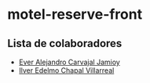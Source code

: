 # motel-reserve-front

## Lista de colaboradores
- [Ever Alejandro Carvajal Jamioy](https://github.com/alejandro-d3v)
- [Ilver Edelmo Chapal Villarreal](https://github.com/ilver12)
